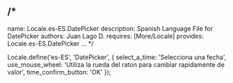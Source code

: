 /*
---
name: Locale.es-ES.DatePicker
description: Spanish Language File for DatePicker
authors: Juan Lago D.
requires: [More/Locale]
provides: Locale.es-ES.DatePicker
...
*/


Locale.define('es-ES', 'DatePicker', {
	select_a_time: 'Selecciona una fecha',
	use_mouse_wheel: 'Utiliza la rueda del raton para cambiar rapidamente de valor',
	time_confirm_button: 'OK'
});
